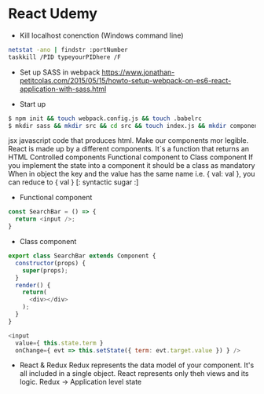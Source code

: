 # React Udemy

* Kill localhost conenction (Windows command line)
``` bash
netstat -ano | findstr :portNumber
taskkill /PID typeyourPIDhere /F
```
* Set up SASS in webpack
https://www.jonathan-petitcolas.com/2015/05/15/howto-setup-webpack-on-es6-react-application-with-sass.html

* Start up
``` bash
$ npm init && touch webpack.config.js && touch .babelrc
$ mkdir sass && mkdir src && cd src && touch index.js && mkdir components && mkdir reducers && cd reducers && touch index.js && cd ..
```

  jsx javascript code that produces html. Make our components mor legible.
  React is made up by a different components. It´s a function that returns an HTML
  Controlled components
  Functional component to Class component
  If you implement the state into a component it should be a class as mandatory
  When in object the key and the value has the same name i.e. { val: val }, you can reduce to { val } [: syntactic sugar :]

* Functional component
``` javascript
const SearchBar = () => {
  return <input />;
}
```

* Class component
``` javascript
export class SearchBar extends Component {
  constructor(props) {
    super(props);
  }
  render() {
    return(
      <div></div>
    );
  }
}
```

``` javascript
<input
  value={ this.state.term }
  onChange={ evt => this.setState({ term: evt.target.value }) } />
```

* React & Redux
Redux represents the data model of your component. It's all included in a single object. React represents only theh views and its logic.
Redux -> Application level state
